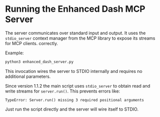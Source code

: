# Running the Enhanced Dash MCP Server

The server communicates over standard input and output. It uses the
`stdio_server` context manager from the MCP library to expose its streams
for MCP clients.
correctly.

Example:

```bash
python3 enhanced_dash_server.py
```

This invocation wires the server to STDIO internally and requires no
additional parameters.

Since version 1.1.2 the main script uses `stdio_server` to obtain read and
write streams for `server.run()`. This prevents errors like:

```
TypeError: Server.run() missing 3 required positional arguments
```

Just run the script directly and the server will wire itself to STDIO.
